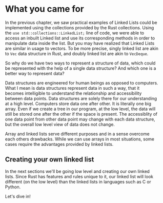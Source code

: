 # What you came for

In the previous chapter, we saw practical examples of Linked Lists could be implemented using the collections provided by the Rust collections. Using the `use std::collections::LinkedList;` line of code, we were able to access an inbuilt Linked list and use its corresponding methods in order to manipulate data inside the list. But you may have realized that Linked Lists are similar in usage to vectors. To be more precise, singly linked list are akin to `Vec` data structure in Rust, and doubly linked list are akin to `VecDeque`.

So why do we have two ways to represent a structure of data, which could be represented with the help of a single data structure? And which one is a better way to represent data?

Data structures are engineered for human beings as opposed to computers. What I mean is data structures represent data in such a way, that it becomes intelligible to understand the relationship and accessibility between data points. Data structures are solely there for our understanding at a high level. Computers store data one after other. It is literally one big array.
Even if we create a tree in our program, at the low level, the data will still be stored one after the other if the space is present.
The accessiblity of one data point from other data point may change with each data structure, but the overall low level view of data does not change.

Array and linked lists serve different purposes and in a sense overcome each others drawbacks. While we can use arrays in most situations, some cases require the advantages provided by linked lists.

## Creating your own linked list

In the next sections we'll be going low level and creating our own linked lists. Since Rust has features and rules unique to it, our linked list will look different (on the low level) than the linked lists in languages such as C or Python.

Let's dive in!